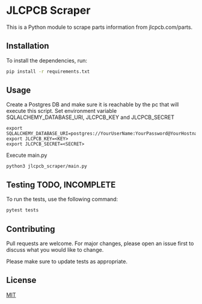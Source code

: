 # JLCPCB Scraper

This is a Python module to scrape parts information from jlcpcb.com/parts.

## Installation

To install the dependencies, run:

```bash
pip install -r requirements.txt
```

## Usage


Create a Postgres DB and make sure it is reachable by the pc that will execute this script.
Set environment variable SQLALCHEMY_DATABASE_URI, JLCPCB_KEY and JLCPCB_SECRET
```
export SQLALCHEMY_DATABASE_URI=postgres://YourUserName:YourPassword@YourHostname:5432/YourDatabaseName
export JLCPCB_KEY=<KEY>
export JLCPCB_SECRET=<SECRET>
```

Execute main.py
```
python3 jlcpcb_scraper/main.py
``` 


## Testing TODO, INCOMPLETE

To run the tests, use the following command:

```bash
pytest tests
```

## Contributing

Pull requests are welcome. For major changes, please open an issue first to discuss what you would like to change.

Please make sure to update tests as appropriate.

## License

[MIT](https://choosealicense.com/licenses/mit/)